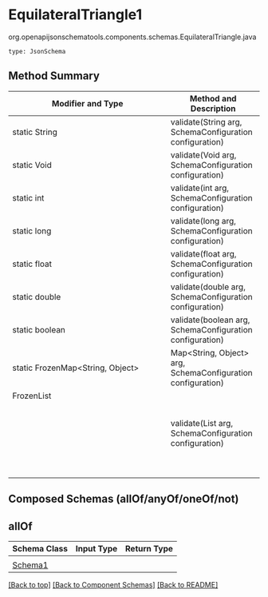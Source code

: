 # EquilateralTriangle1
org.openapijsonschematools.components.schemas.EquilateralTriangle.java
```
type: JsonSchema
```

## Method Summary
| Modifier and Type | Method and Description |
| ----------------- | ---------------------- |
| static String | validate(String arg, SchemaConfiguration configuration) |
| static Void | validate(Void arg, SchemaConfiguration configuration) |
| static int | validate(int arg, SchemaConfiguration configuration) |
| static long | validate(long arg, SchemaConfiguration configuration) |
| static float | validate(float arg, SchemaConfiguration configuration) |
| static double | validate(double arg, SchemaConfiguration configuration) |
| static boolean | validate(boolean arg, SchemaConfiguration configuration) |
| static FrozenMap<String, Object> | Map<String, Object> arg, SchemaConfiguration configuration) |
| FrozenList<Object> | validate(List<Object> arg, SchemaConfiguration configuration) |

## Composed Schemas (allOf/anyOf/oneOf/not)
## allOf
Schema Class | Input Type | Return Type
------------ | ---------- | -----------
 |  | 
[Schema1](#) |  | 


[[Back to top]](#top) [[Back to Component Schemas]](../../../README.md#Component-Schemas) [[Back to README]](../../../README.md)
